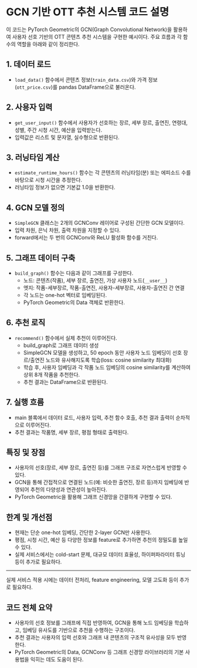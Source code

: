 # GCN 기반 OTT 추천 시스템 코드 설명

이 코드는 PyTorch Geometric의 GCN(Graph Convolutional Network)을 활용하여 사용자 선호 기반의 OTT 콘텐츠 추천 시스템을 구현한 예시이다. 주요 흐름과 각 함수의 역할을 아래와 같이 정리한다.

## 1. 데이터 로드

-   `load_data()` 함수에서 콘텐츠 정보(`train_data.csv`)와 가격 정보(`ott_price.csv`)를 pandas DataFrame으로 불러온다.

## 2. 사용자 입력

-   `get_user_input()` 함수에서 사용자가 선호하는 장르, 세부 장르, 출연진, 연령대, 성별, 주간 시청 시간, 예산을 입력받는다.
-   입력값은 리스트 및 문자열, 실수형으로 반환된다.

## 3. 러닝타임 계산

-   `estimate_runtime_hours()` 함수는 각 콘텐츠의 러닝타임(분) 또는 에피소드 수를 바탕으로 시청 시간을 추정한다.
-   러닝타임 정보가 없으면 기본값 1.0을 반환한다.

## 4. GCN 모델 정의

-   `SimpleGCN` 클래스는 2개의 GCNConv 레이어로 구성된 간단한 GCN 모델이다.
-   입력 차원, 은닉 차원, 출력 차원을 지정할 수 있다.
-   forward에서는 두 번의 GCNConv와 ReLU 활성화 함수를 거친다.

## 5. 그래프 데이터 구축

-   `build_graph()` 함수는 다음과 같이 그래프를 구성한다.
    -   노드: 콘텐츠(작품), 세부 장르, 출연진, 가상 사용자 노드(`__user__`)
    -   엣지: 작품-세부장르, 작품-출연진, 사용자-세부장르, 사용자-출연진 간 연결
    -   각 노드는 one-hot 벡터로 임베딩된다.
    -   PyTorch Geometric의 Data 객체로 반환한다.

## 6. 추천 로직

-   `recommend()` 함수에서 실제 추천이 이루어진다.
    -   build_graph로 그래프 데이터 생성
    -   SimpleGCN 모델을 생성하고, 50 epoch 동안 사용자 노드 임베딩이 선호 장르/출연진 노드와 유사해지도록 학습(loss: cosine similarity 최대화)
    -   학습 후, 사용자 임베딩과 각 작품 노드 임베딩의 cosine similarity를 계산하여 상위 8개 작품을 추천한다.
    -   추천 결과는 DataFrame으로 반환된다.

## 7. 실행 흐름

-   main 블록에서 데이터 로드, 사용자 입력, 추천 함수 호출, 추천 결과 출력이 순차적으로 이루어진다.
-   추천 결과는 작품명, 세부 장르, 평점 형태로 출력된다.

## 특징 및 장점

-   사용자의 선호(장르, 세부 장르, 출연진 등)를 그래프 구조로 자연스럽게 반영할 수 있다.
-   GCN을 통해 간접적으로 연결된 노드(예: 비슷한 출연진, 장르 등)까지 임베딩에 반영되어 추천의 다양성과 연관성이 높아진다.
-   PyTorch Geometric을 활용해 그래프 신경망을 간결하게 구현할 수 있다.

## 한계 및 개선점

-   현재는 단순 one-hot 임베딩, 간단한 2-layer GCN만 사용한다.
-   평점, 시청 시간, 예산 등 다양한 정보를 feature로 추가하면 추천의 정밀도를 높일 수 있다.
-   실제 서비스에서는 cold-start 문제, 대규모 데이터 효율성, 하이퍼파라미터 튜닝 등이 추가로 필요하다.

---

실제 서비스 적용 시에는 데이터 전처리, feature engineering, 모델 고도화 등이 추가로 필요하다.

## 코드 전체 요약

-   사용자의 선호 정보를 그래프에 직접 반영하여, GCN을 통해 노드 임베딩을 학습하고, 임베딩 유사도를 기반으로 추천을 수행하는 구조이다.
-   추천 결과는 사용자의 입력 선호와 그래프 내 콘텐츠의 구조적 유사성을 모두 반영한다.
-   PyTorch Geometric의 Data, GCNConv 등 그래프 신경망 라이브러리의 기본 사용법을 익히는 데도 도움이 된다.
